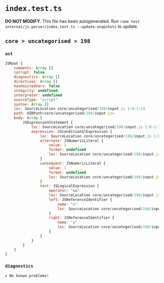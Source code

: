 # `index.test.ts`

**DO NOT MODIFY**. This file has been autogenerated. Run `rome test internal/js-parser/index.test.ts --update-snapshots` to update.

## `core > uncategorised > 198`

### `ast`

```javascript
JSRoot {
	comments: Array []
	corrupt: false
	diagnostics: Array []
	directives: Array []
	hasHoistedVars: false
	integrity: undefined
	interpreter: undefined
	sourceType: "script"
	syntax: Array []
	loc: SourceLocation core/uncategorised/198/input.js 1:0-1:14
	path: UIDPath<core/uncategorised/198/input.js>
	body: Array [
		JSExpressionStatement {
			loc: SourceLocation core/uncategorised/198/input.js 1:0-1:14
			expression: JSConditionalExpression {
				loc: SourceLocation core/uncategorised/198/input.js 1:0-1:14
				alternate: JSNumericLiteral {
					value: 2
					format: undefined
					loc: SourceLocation core/uncategorised/198/input.js 1:13-1:14
				}
				consequent: JSNumericLiteral {
					value: 1
					format: undefined
					loc: SourceLocation core/uncategorised/198/input.js 1:9-1:10
				}
				test: JSLogicalExpression {
					operator: "&&"
					loc: SourceLocation core/uncategorised/198/input.js 1:0-1:6
					left: JSReferenceIdentifier {
						name: "x"
						loc: SourceLocation core/uncategorised/198/input.js 1:0-1:1 (x)
					}
					right: JSReferenceIdentifier {
						name: "y"
						loc: SourceLocation core/uncategorised/198/input.js 1:5-1:6 (y)
					}
				}
			}
		}
	]
}
```

### `diagnostics`

```
✔ No known problems!

```
